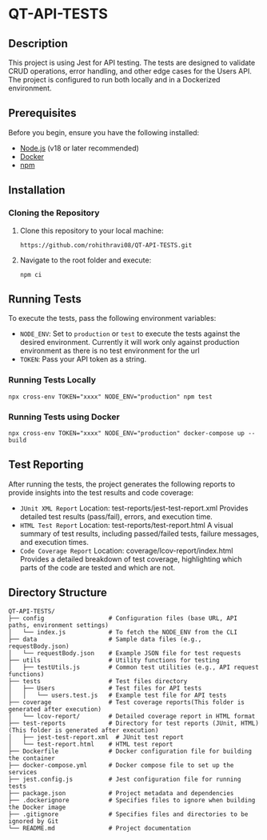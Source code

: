 # QT-API-TESTS

## Description
This project is using Jest for API testing. The tests are designed to validate CRUD operations, error handling, and other edge cases for the Users API. The project is configured to run both locally and in a Dockerized environment.

## Prerequisites
Before you begin, ensure you have the following installed:

- [Node.js](https://nodejs.org/) (v18 or later recommended)
- [Docker](https://www.docker.com/)
- [npm](https://www.npmjs.com/)

## Installation
### Cloning the Repository
1. Clone this repository to your local machine:
    ```
    https://github.com/rohithravi08/QT-API-TESTS.git
    ```

2. Navigate to the root folder and execute:
    ```
    npm ci
    ```

## Running Tests
To execute the tests, pass the following environment variables:

- `NODE_ENV`: Set to `production` or `test` to execute the tests against the desired environment. Currently it will work only against production environment as there is no test environment for the url
- `TOKEN`: Pass your API token as a string.

### Running Tests Locally
```
npx cross-env TOKEN="xxxx" NODE_ENV="production" npm test    
```
### Running Tests using Docker
```
npx cross-env TOKEN="xxxx" NODE_ENV="production" docker-compose up --build
```

## Test Reporting
After running the tests, the project generates the following reports to provide insights into the test results and code coverage:

- `JUnit XML Report`
Location: test-reports/jest-test-report.xml
Provides detailed test results (pass/fail), errors, and execution time.
- `HTML Test Report`
Location: test-reports/test-report.html
A visual summary of test results, including passed/failed tests, failure messages, and execution times.
- `Code Coverage Report`
Location: coverage/lcov-report/index.html
Provides a detailed breakdown of test coverage, highlighting which parts of the code are tested and which are not.


## Directory Structure
```
QT-API-TESTS/
├── config                  # Configuration files (base URL, API paths, environment settings)
│   └── index.js            # To fetch the NODE_ENV from the CLI
├── data                    # Sample data files (e.g., requestBody.json)
│   └── requestBody.json    # Example JSON file for test requests
├── utils                   # Utility functions for testing
│   ├── testUtils.js        # Common test utilities (e.g., API request functions)
├── tests                   # Test files directory
│   ├── Users               # Test files for API tests
│   │   └── users.test.js   # Example test file for API tests
├── coverage                # Test coverage reports(This folder is generated after execution)
│   └── lcov-report/        # Detailed coverage report in HTML format
├── test-reports            # Directory for test reports (JUnit, HTML)(This folder is generated after execution)
│   ├── jest-test-report.xml  # JUnit test report
│   └── test-report.html    # HTML test report
├── Dockerfile              # Docker configuration file for building the container
├── docker-compose.yml      # Docker compose file to set up the services
├── jest.config.js          # Jest configuration file for running tests
├── package.json            # Project metadata and dependencies
├── .dockerignore           # Specifies files to ignore when building the Docker image
├── .gitignore              # Specifies files and directories to be ignored by Git
└── README.md               # Project documentation
```

